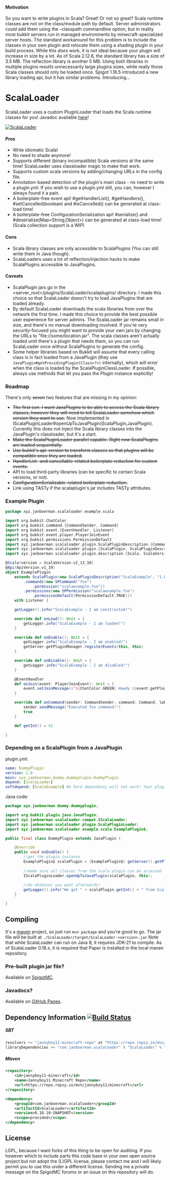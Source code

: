 #### Motivation

So you want to write plugins in Scala? Great! Or not so great? Scala runtime classes are not on the class/module path
by default. Server administrators *could* add them using the -classpath commandline option, but in reality most bukkit
servers run in managed environments by minecraft-specialized server hosts. The standard workaround for this problem is to
include the classes in your own plugin and relocate them using a shading plugin in your build process.
While this *does* work, it is not ideal because your plugin will increase in size by a lot. As of Scala 2.12.6, the
standard library has a size of 3.5 MB. The reflection library is another 5 MB. Using both libraries in multiple plugins
results unnecessarily large plugins sizes, while really those Scala classes should only be loaded once.
Spigot 1.16.5 introduced a new library loading api, but it has similar problems.
Introducing...

# ScalaLoader

ScalaLoader uses a custom PluginLoader that loads the Scala runtime classes for you!
Javadoc available [here](https://jannyboy11.github.io/ScalaPluginLoader/javadoc/xyz/janboerman/scalaloader/plugin/ScalaPlugin.html)!

[![ScalaLoader](https://api.mcbanners.com/banner/saved/UmfAZlBOygXvQb.png)](https://www.spigotmc.org/resources/scalaloader.59568/)


#### Pros
- Write idiomatic Scala!
- No need to shade anymore!
- Supports different (binary incompatible) Scala versions at the same time! ScalaLoader uses classloader magic to make that work.
- Supports custom scala versions by adding/changing URLs in the config file.
- Annotation-based detection of the plugin's main class - no need to write a plugin.yml.
If you wish to use a plugin.yml still, you can, however I always found it a pain.
- A boilerplate-free event api! #getHandlerList(), #getHandlers(), #setCancelled(boolean) and #isCancelled() can be generated
at class-load time!
- A boilerplate-free ConfigurationSerialization api! #serialize() and #deserialize(Map<String,Object>) can be generated
at class-load time! (Scala collection support is a WIP)

#### Cons
- Scala library classes are only accessible to ScalaPlugins (You can still write them in Java though).
- ScalaLoaders uses a lot of reflection/injection hacks to make ScalaPlugins accessible to JavaPlugins.

#### Caveats
- ScalaPlugin jars go in the <server_root>/plugins/ScalaLoader/scalaplugins/ directory. I made this choice so that ScalaLoader
doesn't try to load JavaPlugins that are loaded already.
- By default ScalaLoader downloads the scala libraries from over the network the first time. I made this choice to provide
the best possible user experience for server admins. The ScalaLoader jar remains small in size, and there's no manual downloading
involved. If you're very security-focused you might want to provide your own
jars by changing the URLs to "file://some/location.jar". The scala classes aren't actually loaded until there's a plugin
that needs them, so you can run ScalaLoader once without ScalaPlugins to generate the config.
- Some helper libraries based on Bukkit will assume that every calling class is in fact loaded from a JavaPlugin
(they use `JavaPlugin#getProvidingPlugin(Class<?>)` internally), which will error when the class is loaded by the ScalaPluginClassLoader.
If possible, always use methods that let you pass the Plugin instance explicitly!

### Roadmap
There's only ~~seven~~ two features that are missing in my opinion:
- ~~The first con. I want JavaPlugins te be able to access the Scala library classes, however they will need to tell
ScalaLoader somehow which version they want to use.~~ Now implemented in IScalaPluginLoader#openUpToJavaPlugin(ScalaPlugin,JavaPlugin).
Currently this does not inject the Scala library classes into the JavaPlugin's classloader, but it's a start.
- ~~Make the ScalaPluginLoader parallel capable. Right now ScalaPlugins are loaded sequentially.~~
- ~~Use bukkit's api-version to transform classes so that plugins will be compatible once they are loaded.~~
- ~~HandlerList- and cancellable-related boilerplate reduction for custom events.~~
- API to load third-party libraries (can be specific to certain Scala versions, or not).
- ~~ConfigurationSerializable-related boilerplate reduction.~~
- Link using TASTy if the scalaplugin's jar includes TASTy attributes.

### Example Plugin

```scala
package xyz.janboerman.scalaloader.example.scala

import org.bukkit.ChatColor
import org.bukkit.command.{CommandSender, Command}
import org.bukkit.event.{EventHandler, Listener}
import org.bukkit.event.player.PlayerJoinEvent
import org.bukkit.permissions.PermissionDefault
import xyz.janboerman.scalaloader.plugin.ScalaPluginDescription.{Command => SPCommand, Permission => SPPermission}
import xyz.janboerman.scalaloader.plugin.{ScalaPlugin, ScalaPluginDescription}
import xyz.janboerman.scalaloader.plugin.description.{Scala, ScalaVersion, Api, ApiVersion}

@Scala(version = ScalaVersion.v2_13_10)
@Api(ApiVersion.v1_19)
object ExamplePlugin
    extends ScalaPlugin(new ScalaPluginDescription("ScalaExample", "1.0")
        .commands(new SPCommand("foo")
            .permission("scalaexample.foo"))
        .permissions(new SPPermission("scalaexample.foo")
            .permissionDefault(PermissionDefault.TRUE)))
    with Listener {

    getLogger().info("ScalaExample - I am constructed!")

    override def onLoad(): Unit = {
        getLogger.info("ScalaExample - I am loaded!")
    }

    override def onEnable(): Unit = {
        getLogger.info("ScalaExample - I am enabled!")
        getServer.getPluginManager.registerEvents(this, this)
    }

    override def onDisable(): Unit = {
        getLogger.info("ScalaExample - I am disabled!")
    }

    @EventHandler
    def onJoin(event: PlayerJoinEvent): Unit = {
        event.setJoinMessage(s"${ChatColor.GREEN} Howdy ${event.getPlayer.getName}!")
    }

    override def onCommand(sender: CommandSender, command: Command, label: String, args: Array[String]): Boolean = {
        sender.sendMessage("Executed foo command!")
        true
    }

    def getInt() = 42

}
```

### Depending on a ScalaPlugin from a JavaPlugin

plugin.yml:
```yaml
name: DummyPlugin
version: 1.0
main: xyz.janboerman.dummy.dummyplugin.DummyPlugin
depend: [ScalaLoader]
softdepend: [ScalaExample] #A hard dependency will not work! Your plugin will not load!
```

Java code:
```java
package xyz.janboerman.dummy.dummyplugin;

import org.bukkit.plugin.java.JavaPlugin;
import xyz.janboerman.scalaloader.compat.IScalaLoader;
import xyz.janboerman.scalaloader.plugin.ScalaPluginLoader;
import xyz.janboerman.scalaloader.example.scala.ExamplePlugin$;

public final class DummyPlugin extends JavaPlugin {

    @Override
    public void onEnable() {
        //get the plugin instance
        ExamplePlugin$ scalaPlugin = (ExamplePlugin$) getServer().getPluginManager().getPlugin("ScalaExample");
        
        //make sure all classes from the scala plugin can be accessed
        IScalaPluginLoader.openUpToJavaPlugin(scalaPlugin, this);
        
        //do whatever you want afterwards!
        getLogger().info("We got " + scalaPlugin.getInt() + " from Scala!");
    }

}
```

## Compiling
It's a [maven](https://maven.apache.org/) project, so just run `mvn package` and you're good to go.
The jar file will be built at `./ScalaLoader/target/ScalaLoader-<version>.jar`
Note that while ScalaLoader can run on Java 8, it requires JDK-21 to compile.
As of ScalaLoader 0.18.x, it is required that Paper is installed in the local maven repository.

### Pre-built plugin jar file?
Available on [SpigotMC](https://www.spigotmc.org/resources/scalaloader.59568/).

### Javadocs?
Available on [GitHub Pages](https://jannyboy11.github.io/ScalaPluginLoader/javadoc).

## Dependency Information [![Build Status](https://ci.codemc.io/buildStatus/icon?job=Jannyboy11%2FScalaPluginLoader)](https://ci.codemc.io/job/Jannyboy11/job/ScalaPluginLoader/)
##### SBT
```scala
resolvers += "jannyboy11-minecraft-repo" at "https://repo.repsy.io/mvn/jannyboy11/minecraft"
libraryDependencies += "com.janboerman.scalaloader" % "ScalaLoader" % "0.18.6-SNAPSHOT" % "provided"
```

##### Maven
```xml
<repository>
    <id>jannyboy11-minecraft</id>
    <name>Jannyboy11 Minecraft Repo</name>
    <url>https://repo.repsy.io/mvn/jannyboy11/minecraft</url>
</repository>

<dependency>
    <groupId>com.janboerman.scalaloader</groupId>
    <artifactId>ScalaLoader</artifactId>
    <version>0.18.10-SNAPSHOT</version>
    <scope>provided</scope>
</dependency>
```

## License
LGPL, because I want forks of this thing to be open for auditing.
If you however which to *include* parts this code base in your own open source project but not adopt the (L)GPL license,
please contact me and I will likely permit you to use this under a different license.
Sending me a private message on the SpigotMC forums or an issue on this repository will do.
